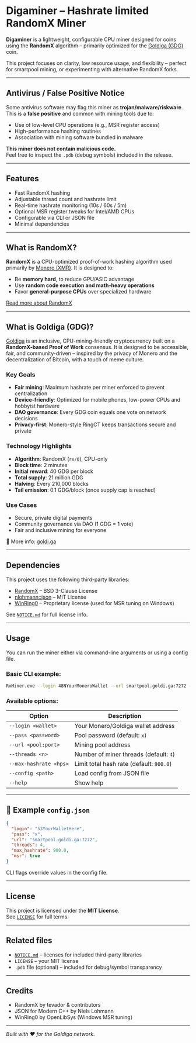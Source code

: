 # Digaminer – Hashrate limited RandomX Miner
**Digaminer** is a lightweight, configurable CPU miner designed for coins using the **RandomX** algorithm – primarily optimized for the [Goldiga (GDG)](http://www.goldi.ga) coin.

This project focuses on clarity, low resource usage, and flexibility – perfect for smartpool mining, or experimenting with alternative RandomX forks.

---

## Antivirus / False Positive Notice

Some antivirus software may flag this miner as **trojan/malware/riskware**.  
This is a **false positive** and common with mining tools due to:

- Use of low-level CPU operations (e.g., MSR register access)
- High-performance hashing routines
- Association with mining software bundled in malware

**This miner does not contain malicious code.**  
Feel free to inspect the `.pdb` (debug symbols) included in the release.

---

##  Features

- Fast RandomX hashing
- Adjustable thread count and hashrate limit
- Real-time hashrate monitoring (10s / 60s / 5m)
- Optional MSR register tweaks for Intel/AMD CPUs
- Configurable via CLI or JSON file
- Minimal dependencies

---

## What is RandomX?

**RandomX** is a CPU-optimized proof-of-work hashing algorithm used primarily by [Monero (XMR)](https://www.getmonero.org). It is designed to:

- Be **memory hard**, to reduce GPU/ASIC advantage
- Use **random code execution and math-heavy operations**
- Favor **general-purpose CPUs** over specialized hardware

[Read more about RandomX](https://github.com/tevador/RandomX)

---

## What is Goldiga (GDG)?

[Goldiga](https://www.goldi.ga) is an inclusive, CPU-mining-friendly cryptocurrency built on a **RandomX-based Proof of Work** consensus. It is designed to be accessible, fair, and community-driven – inspired by the privacy of Monero and the decentralization of Bitcoin, with a touch of meme culture.

### Key Goals

- **Fair mining**: Maximum hashrate per miner enforced to prevent centralization
- **Device-friendly**: Optimized for mobile phones, low-power CPUs and hobbyist hardware
- **DAO governance**: Every GDG coin equals one vote on network decisions
- **Privacy-first**: Monero-style RingCT keeps transactions secure and private

### Technology Highlights

- **Algorithm**: RandomX (`rx/0`), CPU-only
- **Block time**: 2 minutes
- **Initial reward**: 40 GDG per block
- **Total supply**: 21 million GDG
- **Halving**: Every 210,000 blocks
- **Tail emission**: 0.1 GDG/block (once supply cap is reached)

### Use Cases

- Secure, private digital payments
- Community governance via DAO (1 GDG = 1 vote)
- Fair and inclusive mining for everyone

🔗 More info: [goldi.ga](http://www.goldi.ga)


---

## Dependencies

This project uses the following third-party libraries:

- [RandomX](https://github.com/tevador/RandomX) – BSD 3-Clause License
- [nlohmann::json](https://github.com/nlohmann/json) – MIT License
- [WinRing0](https://openlibsys.org/) – Proprietary license (used for MSR tuning on Windows)

See [`NOTICE.md`](./NOTICE.md) for full license info.

---

## Usage

You can run the miner either via command-line arguments or using a config file.

### Basic CLI example:

```bash
RxMiner.exe --login 48NYourMoneroWallet --url smartpool.goldi.ga:7272 --threads 4 --max-hashrate 900
```

### Available options:

| Option                 | Description                                 |
|------------------------|---------------------------------------------|
| `--login <wallet>`     | Your Monero/Goldiga wallet address          |
| `--pass <password>`    | Pool password (default: `x`)                |
| `--url <pool:port>`    | Mining pool address                         |
| `--threads <n>`        | Number of miner threads (default: `4`)      |
| `--max-hashrate <hps>` | Limit total hash rate (default: `900.0`)    |
| `--config <path>`      | Load config from JSON file                  |
| `--help`               | Show help                                   |

---

## 📄 Example `config.json`

```json
{
  "login": "53YourWalletHere",
  "pass": "x",
  "url": "smartpool.goldi.ga:7272",
  "threads": 4,
  "max_hashrate": 900.0,
  "msr": true
}
```

CLI flags override values in the config file.

---

## License

This project is licensed under the **MIT License**.  
See [`LICENSE`](./LICENSE) for full terms.

---

## Related files

- [`NOTICE.md`](./NOTICE.md) – licenses for included third-party libraries
- `LICENSE` – your MIT license
- `.pdb` file (optional) – included for debug/symbol transparency

---

## Credits

- RandomX by tevador & contributors
- JSON for Modern C++ by Niels Lohmann
- WinRing0 by OpenLibSys (Windows MSR tuning)

---

*Built with ❤️ for the Goldiga network.*
